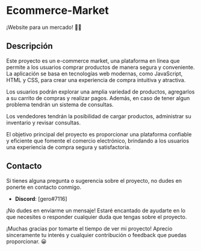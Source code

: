 # Ecommerce-Market
¡Website para un mercado! 🍖🍖

## Descripción
Este proyecto es un e-commerce market, una plataforma en línea que permite a los usuarios comprar productos de manera segura y conveniente. La aplicación se basa en tecnologías web modernas, como JavaScript, HTML y CSS, para crear una experiencia de compra intuitiva y atractiva.

Los usuarios podrán explorar una amplia variedad de productos, agregarlos a su carrito de compras y realizar pagos. Además, en caso de tener algun problema tendrán un sistema de consultas.

Los vendedores tendrán la posibilidad de cargar productos, administrar su inventario y revisar consultas.

El objetivo principal del proyecto es proporcionar una plataforma confiable y eficiente que fomente el comercio electrónico, brindando a los usuarios una experiencia de compra segura y satisfactoria.

## Contacto
Si tienes alguna pregunta o sugerencia sobre el proyecto, no dudes en ponerte en contacto conmigo. 

- **Discord**: [gero#7116]

¡No dudes en enviarme un mensaje! Estaré encantado de ayudarte en lo que necesites o responder cualquier duda que tengas sobre el proyecto.

¡Muchas gracias por tomarte el tiempo de ver mi proyecto! Aprecio sinceramente tu interés y cualquier contribución o feedback que puedas proporcionar. 😀
